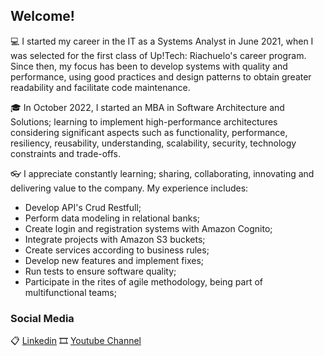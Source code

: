 ## Welcome! 

💻 I started my career in the IT as a Systems Analyst in June 2021, when I was selected for the first class of Up!Tech: Riachuelo's career program. Since then, my focus has been to develop systems with quality and performance, using good practices and design patterns to obtain greater readability and facilitate code maintenance.

🎓 In October 2022, I started an MBA in Software Architecture and Solutions; learning to implement high-performance architectures considering significant aspects such as functionality, performance, resiliency, reusability, understanding, scalability, security, technology constraints and trade-offs.

👓 I appreciate constantly learning; sharing, collaborating, innovating and delivering value to the company. My experience includes:

* Develop API's Crud Restfull;
* Perform data modeling in relational banks;
* Create login and registration systems with Amazon Cognito;
* Integrate projects with Amazon S3 buckets;
* Create services according to business rules;
* Develop new features and implement fixes;
* Run tests to ensure software quality;
* Participate in the rites of agile methodology, being part of multifunctional teams;

### Social Media

📋 [Linkedin](https://www.linkedin.com/in/marianaramacciotti/)
🎞 [Youtube Channel](https://www.youtube.com/c/marianaramacciotti/videos)
